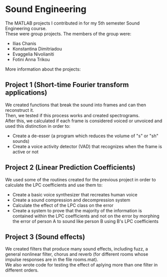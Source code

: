 # Sound Engineering
The MATLAB projects I contributed in for my 5th semester Sound Engineering course.<br>
These were group projects. The members of the group were:
- Ilias Chanis
- Konstantina Dimitriadou
- Evaggelia Nivolianiti
- Fotini Anna Trikou

More information about the projects:

## Project 1 (Short-time Fourier transform applications)
We created functions that break the sound into frames and can then reconstruct it.<br>
Then, we tested if this process works and created spectrograms.<br>
 After this, we calculated if each frame is considered voiced or unvoiced and used this distinction in order to:
- Create a de-esser (a program which reduces the volume of "s" or "sh" sounds)
- Create a voice activity detector (VAD) that recognizes when the frame is active or not

## Project 2 (Linear Prediction Coefficients)
We used some of the routines created for the previous project in order to calculate the LPC coefficients and use them to:
- Create a basic voice synthesizer that recreates human voice
- Create a sound compression and decompression system
- Calculate the effect of the LPC class on the error
- Create a system to prove that the majority of the information is contained within the LPC coefficients and not on the error by morphing the error of person A to sound like person B using B's LPC coefficients

## Project 3 (Sound effects)
We created filters that produce many sound effects, including fuzz, a general nonlinear filter, chorus and reverb (for different rooms whose impulse responses are in the file rooms.mat).<br>
We also wrote code for testing the effect of aplying more than one filter in different orders.
